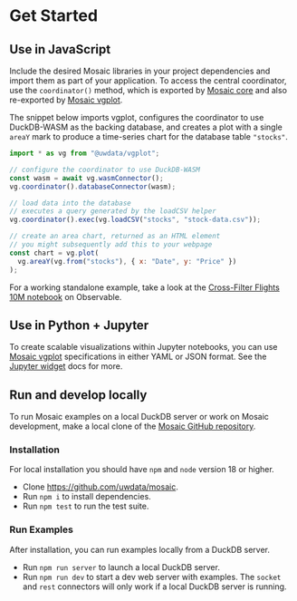 # Get Started

## Use in JavaScript

Include the desired Mosaic libraries in your project dependencies and import them as part of your application. To access the central coordinator, use the `coordinator()` method, which is exported by  [Mosaic core](/core/) and also re-exported by [Mosaic vgplot](/vgplot/).

The snippet below imports vgplot, configures the coordinator to use DuckDB-WASM as the backing database, and creates a plot with a single `areaY` mark to produce a time-series chart for the database table `"stocks"`.

``` js
import * as vg from "@uwdata/vgplot";

// configure the coordinator to use DuckDB-WASM
const wasm = await vg.wasmConnector();
vg.coordinator().databaseConnector(wasm);

// load data into the database
// executes a query generated by the loadCSV helper
vg.coordinator().exec(vg.loadCSV("stocks", "stock-data.csv"));

// create an area chart, returned as an HTML element
// you might subsequently add this to your webpage
const chart = vg.plot(
  vg.areaY(vg.from("stocks"), { x: "Date", y: "Price" })
);
```

For a working standalone example, take a look at the [Cross-Filter Flights 10M notebook](https://observablehq.com/@uwdata/mosaic-cross-filter-flights-10m) on Observable.

## Use in Python + Jupyter

To create scalable visualizations within Jupyter notebooks, you can use [Mosaic vgplot](/vgplot/) specifications in either YAML or JSON format. See the [Jupyter widget](/jupyter/) docs for more.

## Run and develop locally

To run Mosaic examples on a local DuckDB server or work on Mosaic development, make a local clone of the [Mosaic GitHub repository](https://github.com/uwdata/mosaic).

### Installation

For local installation you should have `npm` and `node` version 18 or higher.

- Clone https://github.com/uwdata/mosaic.
- Run `npm i` to install dependencies.
- Run `npm test` to run the test suite.

### Run Examples

After installation, you can run examples locally from a DuckDB server.

- Run `npm run server` to launch a local DuckDB server.
- Run `npm run dev` to start a dev web server with examples.
  The `socket` and `rest` connectors will only work if a local DuckDB server is running.
